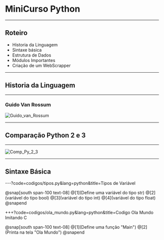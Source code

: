 # MiniCurso Python

---

## Roteiro

* Historia da Linguagem
* Sintaxe básica
* Estrutura de Dados
* Módulos Importantes
* Criação de um WebScrapper

--- 

## Historia da Linguagem

---

### Guido Van Rossum
![Guido_van_Rossum](https://gvanrossum.github.io/images/GuidoByPeterAdams.jpg)

--- 
	
## Comparação Python 2 e 3

---
![Comp_Py_2_3](https://mk0learntocodew6bl5f.kinstacdn.com/wp-content/uploads/2014/06/python-2-vs-3-2018.png)


---

## Sintaxe Básica

---?code=codigos/tipos.py&lang=python&title=Tipos de Variável

@snap[south span-100 text-08]
@[1](Define uma variável do tipo str)
@[2](variável do tipo bool)
@[3](variável do tipo int)
@[4](variável do tipo float)
@snapend

+++?code=codigos/ola_mundo.py&lang=python&title=Codigo Ola Mundo Imitando C

@snap[south span-100 text-08]
@[1](Define uma função "Main")
@[2](Printa na tela "Ola Mundo")
@snapend
